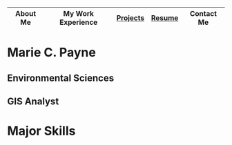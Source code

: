 
About Me | My Work Experience | [Projects](Projects_README.md) |[Resume](MP_Resume_9-9-2020_G.pdf) | Contact Me
--- | --- | --- | --- | ---
# Marie C. Payne
## Environmental Sciences
## GIS Analyst
# Major Skills
